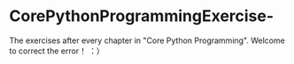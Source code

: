 # CorePythonProgrammingExercise-
The exercises after every chapter in "Core Python Programming".
Welcome to correct the error！
：）
